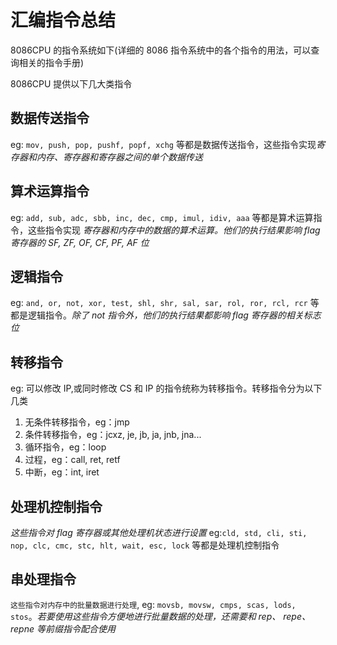 # 汇编指令总结

8086CPU 的指令系统如下(详细的 8086 指令系统中的各个指令的用法，可以查询相关的指令手册)

8086CPU 提供以下几大类指令

## 数据传送指令

eg: `mov, push, pop, pushf, popf, xchg` 等都是数据传送指令，这些指令实现*寄存器和内存、寄存器和寄存器之间的单个数据传送* 

## 算术运算指令

eg: `add, sub, adc, sbb, inc, dec, cmp, imul, idiv, aaa` 等都是算术运算指令，这些指令实现 *寄存器和内存中的数据的算术运算。他们的执行结果影响 flag 寄存器的 SF, ZF, OF, CF, PF, AF 位* 

## 逻辑指令

eg: `and, or, not, xor, test, shl, shr, sal, sar, rol, ror, rcl, rcr` 等都是逻辑指令。*除了 not 指令外，他们的执行结果都影响 flag 寄存器的相关标志位* 

## 转移指令

eg: 可以修改 IP,或同时修改 CS 和 IP 的指令统称为转移指令。转移指令分为以下几类

1. 无条件转移指令，eg：jmp
2. 条件转移指令，eg：jcxz, je, jb, ja, jnb, jna...
3. 循环指令，eg：loop
4. 过程，eg：call, ret, retf
5. 中断，eg：int, iret

## 处理机控制指令

*这些指令对 flag 寄存器或其他处理机状态进行设置*  eg:`cld, std, cli, sti, nop, clc, cmc, stc, hlt, wait, esc, lock` 等都是处理机控制指令

## 串处理指令

`这些指令对内存中的批量数据进行处理`, eg: `movsb, movsw, cmps, scas, lods, stos`。*若要使用这些指令方便地进行批量数据的处理，还需要和 rep、 repe、 repne 等前缀指令配合使用* 



